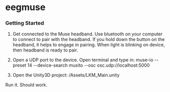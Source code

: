 # eegmuse

### Getting Started

1. Get connected to the Muse headband. Use bluetooth on your computer to connect to pair with the headband. If you hold down the button on the headband, it helps to engage in pairing. When light is blinking on device, then headband is ready to pair. 

2. Open a UDP port to the device. Open terminal and type in:
muse-io --preset 14 --device-search musito --osc osc.udp://localhost:5000

3. Open the Unity3D project: /Assets/LKM_Main.unity

Run it. Should work. 

